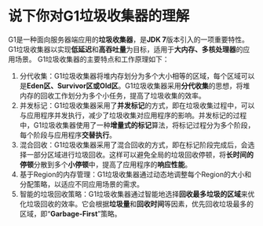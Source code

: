 # 说下你对G1垃圾收集器的理解
G1是一种面向服务器端应用的**垃圾收集器**，是**JDK 7**版本引入的一项重要特性。G1垃圾收集器以实现**低延迟**和**高吞吐量**为目标，适用于**大内存、多核处理器**的应用场景。
G1垃圾收集器的主要特点和工作原理如下：
1. 分代收集：G1垃圾收集器将堆内存划分为多个大小相等的区域，每个区域可以是**Eden区、Survivor区或Old区**。G1垃圾收集器采用**分代收集**的思想，将堆内存的回收工作划分为多个小任务，提高了垃圾收集的效率。
2. 并发标记：G1垃圾收集器采用了**并发标记**的方式，即在垃圾收集过程中，可以与应用程序并发执行，减少了垃圾收集对应用程序的影响。并发标记的过程中，G1垃圾收集器使用了一种**增量式的标记**算法，将标记过程分为多个阶段，每个阶段与应用程序**交替执行**。
3. 混合回收：G1垃圾收集器采用了混合回收的方式，即在标记阶段完成后，会选择一部分区域进行垃圾回收。这样可以避免全局的垃圾回收停顿，将**长时间的停顿**分散到多个**小停顿**中，提高了应用程序的**响应性能**。
4. 基于Region的内存管理：G1垃圾收集器通过动态地调整每个Region的大小和分配策略，以适应不同应用场景的需求。
5. 智能的垃圾回收策略：G1垃圾收集器通过智能地选择**回收最多垃圾的区域**来优化垃圾回收的效率。它会根据**垃圾量**和**回收时间**等因素，优先回收垃圾最多的区域，即“**Garbage-First**”策略。
